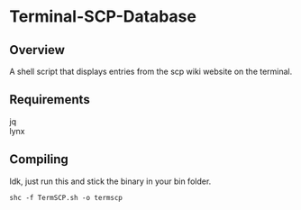 # Terminal-SCP-Database
## Overview
A shell script that displays entries from the scp wiki website on the terminal. 

## Requirements
jq
<br>
lynx
## Compiling
Idk, just run this and stick the binary in your bin folder.
```shell-script
shc -f TermSCP.sh -o termscp
```
